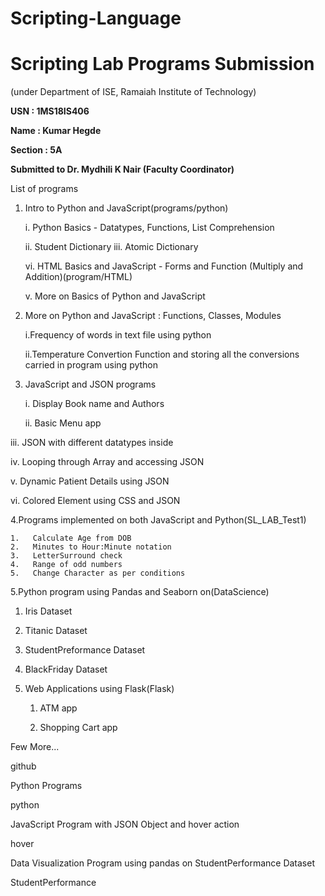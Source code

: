 # Scripting-Language
# Scripting Lab Programs Submission

(under Department of ISE, Ramaiah Institute of Technology)

**USN : 1MS18IS406**

**Name : Kumar Hegde**

**Section : 5A**

**Submitted to Dr. Mydhili K Nair (Faculty Coordinator)**

List of programs
1. Intro to Python and JavaScript(programs/python)


    i. Python Basics - Datatypes, Functions, List Comprehension

   ii. Student Dictionary
  iii. Atomic Dictionary

   vi.   HTML Basics and JavaScript - Forms and Function (Multiply and Addition)(program/HTML)

   v.    More on Basics of Python and JavaScript

2. More on Python and JavaScript : Functions, Classes, Modules

    i.Frequency of words in text file using python

   ii.Temperature Convertion Function and storing all the conversions carried in program using python


3. JavaScript and JSON programs

    i. Display Book name and Authors

   ii. Basic Menu app

  iii.  JSON with different datatypes inside

   iv.  Looping through Array and accessing JSON

   v.   Dynamic Patient Details using JSON

   vi.  Colored Element using CSS and JSON
   

4.Programs implemented on both JavaScript and Python(SL_LAB_Test1)
 
    1.   Calculate Age from DOB
    2.   Minutes to Hour:Minute notation
    3.   LetterSurround check
    4.   Range of odd numbers
    5.   Change Character as per conditions

5.Python program using Pandas and Seaborn on(DataScience)

   1.   Iris Dataset

   2.   Titanic Dataset

   3.   StudentPreformance Dataset

   4.   BlackFriday Dataset

6. Web Applications using Flask(Flask)

   1.   ATM app

   2.   Shopping Cart app

Few More...


github

Python Programs

python

JavaScript Program with JSON Object and hover action

hover

Data Visualization Program using pandas on StudentPerformance Dataset

StudentPerformance
